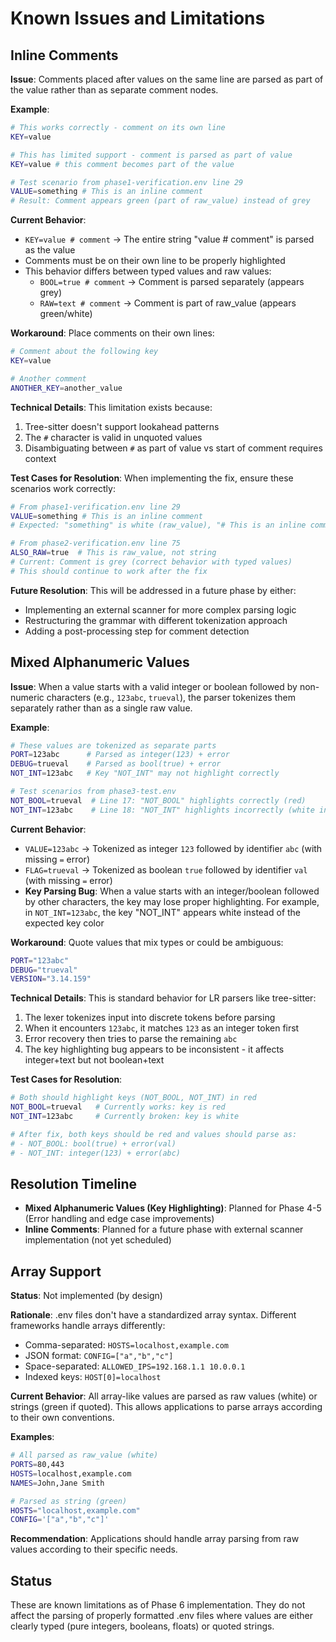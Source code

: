 # Known Issues and Limitations

## Inline Comments

**Issue**: Comments placed after values on the same line are parsed as part of the value rather than as separate comment nodes.

**Example**:
```bash
# This works correctly - comment on its own line
KEY=value

# This has limited support - comment is parsed as part of value
KEY=value # this comment becomes part of the value

# Test scenario from phase1-verification.env line 29
VALUE=something # This is an inline comment
# Result: Comment appears green (part of raw_value) instead of grey
```

**Current Behavior**:
- `KEY=value # comment` → The entire string "value # comment" is parsed as the value
- Comments must be on their own line to be properly highlighted
- This behavior differs between typed values and raw values:
  - `BOOL=true # comment` → Comment is parsed separately (appears grey)
  - `RAW=text # comment` → Comment is part of raw_value (appears green/white)

**Workaround**:
Place comments on their own lines:
```bash
# Comment about the following key
KEY=value

# Another comment
ANOTHER_KEY=another_value
```

**Technical Details**:
This limitation exists because:
1. Tree-sitter doesn't support lookahead patterns
2. The `#` character is valid in unquoted values
3. Disambiguating between `#` as part of value vs start of comment requires context

**Test Cases for Resolution**:
When implementing the fix, ensure these scenarios work correctly:
```bash
# From phase1-verification.env line 29
VALUE=something # This is an inline comment
# Expected: "something" is white (raw_value), "# This is an inline comment" is grey (comment)

# From phase2-verification.env line 75
ALSO_RAW=true  # This is raw_value, not string
# Current: Comment is grey (correct behavior with typed values)
# This should continue to work after the fix
```

**Future Resolution**:
This will be addressed in a future phase by either:
- Implementing an external scanner for more complex parsing logic
- Restructuring the grammar with different tokenization approach
- Adding a post-processing step for comment detection

## Mixed Alphanumeric Values

**Issue**: When a value starts with a valid integer or boolean followed by non-numeric characters (e.g., `123abc`, `trueval`), the parser tokenizes them separately rather than as a single raw value.

**Example**:
```bash
# These values are tokenized as separate parts
PORT=123abc      # Parsed as integer(123) + error
DEBUG=trueval    # Parsed as bool(true) + error
NOT_INT=123abc   # Key "NOT_INT" may not highlight correctly

# Test scenarios from phase3-test.env
NOT_BOOL=trueval  # Line 17: "NOT_BOOL" highlights correctly (red)
NOT_INT=123abc    # Line 18: "NOT_INT" highlights incorrectly (white instead of red)
```

**Current Behavior**:
- `VALUE=123abc` → Tokenized as integer `123` followed by identifier `abc` (with missing `=` error)
- `FLAG=trueval` → Tokenized as boolean `true` followed by identifier `val` (with missing `=` error)
- **Key Parsing Bug**: When a value starts with an integer/boolean followed by other characters, the key may lose proper highlighting. For example, in `NOT_INT=123abc`, the key "NOT_INT" appears white instead of the expected key color

**Workaround**:
Quote values that mix types or could be ambiguous:
```bash
PORT="123abc"
DEBUG="trueval"
VERSION="3.14.159"
```

**Technical Details**:
This is standard behavior for LR parsers like tree-sitter:
1. The lexer tokenizes input into discrete tokens before parsing
2. When it encounters `123abc`, it matches `123` as an integer token first
3. Error recovery then tries to parse the remaining `abc`
4. The key highlighting bug appears to be inconsistent - it affects integer+text but not boolean+text

**Test Cases for Resolution**:
```bash
# Both should highlight keys (NOT_BOOL, NOT_INT) in red
NOT_BOOL=trueval   # Currently works: key is red
NOT_INT=123abc     # Currently broken: key is white

# After fix, both keys should be red and values should parse as:
# - NOT_BOOL: bool(true) + error(val)
# - NOT_INT: integer(123) + error(abc)
```

## Resolution Timeline

- **Mixed Alphanumeric Values (Key Highlighting)**: Planned for Phase 4-5 (Error handling and edge case improvements)
- **Inline Comments**: Planned for a future phase with external scanner implementation (not yet scheduled)

## Array Support

**Status**: Not implemented (by design)

**Rationale**: .env files don't have a standardized array syntax. Different frameworks handle arrays differently:
- Comma-separated: `HOSTS=localhost,example.com`
- JSON format: `CONFIG=["a","b","c"]`
- Space-separated: `ALLOWED_IPS=192.168.1.1 10.0.0.1`
- Indexed keys: `HOST[0]=localhost`

**Current Behavior**:
All array-like values are parsed as raw values (white) or strings (green if quoted). This allows applications to parse arrays according to their own conventions.

**Examples**:
```bash
# All parsed as raw_value (white)
PORTS=80,443
HOSTS=localhost,example.com
NAMES=John,Jane Smith

# Parsed as string (green)
HOSTS="localhost,example.com"
CONFIG='["a","b","c"]'
```

**Recommendation**: Applications should handle array parsing from raw values according to their specific needs.

## Status

These are known limitations as of Phase 6 implementation. They do not affect the parsing of properly formatted .env files where values are either clearly typed (pure integers, booleans, floats) or quoted strings.